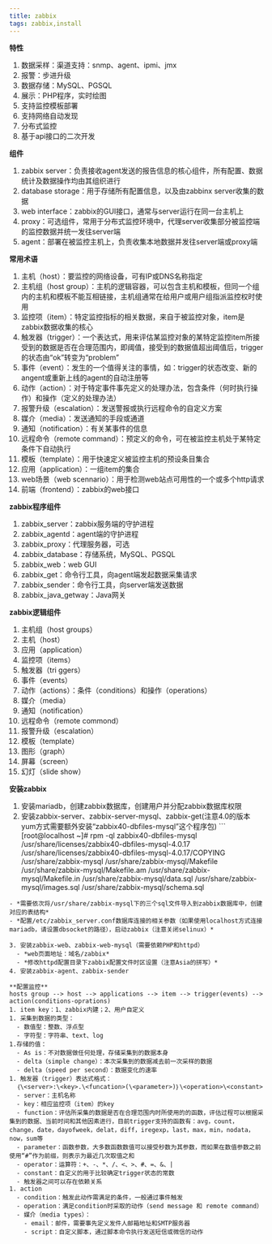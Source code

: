 ```yaml
---
title: zabbix
tags: zabbix,install
---
```

**特性**
  1. 数据采样：渠道支持：snmp、agent、ipmi、jmx
  1. 报警：步进升级
  1. 数据存储：MySQL、PGSQL
  1. 展示：PHP程序，实时绘图
  1. 支持监控模板部署
  1. 支持网络自动发现
  1. 分布式监控
  1. 基于api接口的二次开发

**组件**
  1. zabbix server：负责接收agent发送的报告信息的核心组件，所有配置、数据统计及数据操作均由其组织进行
  1. database storage：用于存储所有配置信息，以及由zabbinx server收集的数据
  1. web interface：zabbix的GUI接口，通常与server运行在同一台主机上
  1. proxy：可选组件，常用于分布式监控环境中，代理server收集部分被监控端的监控数据并统一发往server端
  1. agent：部署在被监控主机上，负责收集本地数据并发往server端或proxy端

<!--more-->

**常用术语**
  1. 主机（host）：要监控的网络设备，可有IP或DNS名称指定
  1. 主机组（host group）：主机的逻辑容器，可以包含主机和模板，但同一个组内的主机和模板不能互相链接，主机组通常在给用户或用户组指派监控权时使用
  1. 监控项（item）：特定监控指标的相关数据，来自于被监控对象，item是zabbix数据收集的核心
  1. 触发器（trigger）：一个表达式，用来评估某监控对象的某特定监控item所接受到的数据是否在合理范围内，即阈值，接受到的数据值超出阈值后，trigger的状态由“ok”转变为“problem”
  1. 事件（event）：发生的一个值得关注的事情，如：trigger的状态改变、新的angent或重新上线的agent的自动注册等
  1. 动作（action）：对于特定事件事先定义的处理办法，包含条件（何时执行操作）和操作（定义的处理办法）
  1. 报警升级（escalation）：发送警报或执行远程命令的自定义方案
  1. 媒介（media）：发送通知的手段或通道
  1. 通知（notification）：有关某事件的信息
  1. 远程命令（remote command）：预定义的命令，可在被监控主机处于某特定条件下自动执行
  1. 模板（template）：用于快速定义被监控主机的预设条目集合
  1. 应用（application）：一组item的集合
  1. web场景（web scennario）：用于检测web站点可用性的一个或多个http请求
  1. 前端（frontend）：zabbix的web接口

**zabbix程序组件**
  1. zabbix_server：zabbix服务端的守护进程
  1. zabbix_agentd：agent端的守护进程
  1. zabbix_proxy：代理服务器，可选
  1. zabbix_database：存储系统，MySQL、PGSQL
  1. zabbix_web：web GUI
  1. zabbix_get：命令行工具，向agent端发起数据采集请求
  1. zabbix_sender：命令行工具，向server端发送数据
  1. zabbix_java_getway：Java网关

**zabbix逻辑组件**
  1. 主机组（host groups）
  1. 主机（host）
  1. 应用（application）
  1. 监控项（items）
  1. 触发器（tri  ggers）
  1. 事件（events）
  1. 动作（actions）：条件（conditions）和操作（operations）
  1. 媒介（media）
  1. 通知（notification）
  1. 远程命令（remote commond）
  1. 报警升级（escalation）
  1. 模板（template）
  1. 图形（graph）
  1. 屏幕（screen）
  1. 幻灯（slide show）

**安装zabbix**
  1. 安装mariadb，创建zabbix数据库，创建用户并分配zabbix数据库权限
  1. 安装zabbix-server、zabbix-server-mysql、zabbix-get(注意4.0的版本yum方式需要额外安装“zabbix40-dbfiles-mysql”这个程序包)
    ```
    [root@localhost ~]# rpm -ql zabbix40-dbfiles-mysql
    /usr/share/licenses/zabbix40-dbfiles-mysql-4.0.17
    /usr/share/licenses/zabbix40-dbfiles-mysql-4.0.17/COPYING
    /usr/share/zabbix-mysql
    /usr/share/zabbix-mysql/Makefile
    /usr/share/zabbix-mysql/Makefile.am
    /usr/share/zabbix-mysql/Makefile.in
    /usr/share/zabbix-mysql/data.sql
    /usr/share/zabbix-mysql/images.sql
    /usr/share/zabbix-mysql/schema.sql
  ```
  - *需要依次将/usr/share/zabbix-mysql下的三个sql文件导入到zabbix数据库中，创建对应的表结构*
  - *配置/etc/zabbix_server.conf数据库连接的相关参数（如果使用localhost方式连接mariadb，请设置dbsocket的路径），启动zabbix（注意关闭selinux）*

  3. 安装zabbix-web、zabbix-web-mysql（需要依赖PHP和httpd）
    - *web页面地址：域名/zabbix*
    - *修改httpd配置目录下zabbix配置文件时区设置（注意Asia的拼写）*
  4. 安装zabbix-agent、zabbix-sender

**配置监控**
  hosts group --> host --> applications --> item --> trigger(events) --> action(conditions-oprations)
  1. item key：1、zabbix内建；2、用户自定义
  1. 采集到数据的类型：
    - 数值型：整数、浮点型
    - 字符型：字符串、text、log
  1.存储的值：
    - As is：不对数据做任何处理，存储采集到的数据本身
    - delta（simple change）：本次采集到的数据减去前一次采样的数据
    - delta（speed per second）：数据变化的速率
  1. 触发器（trigger）表达式格式：
    ｛\<server>:\<key>.\<funcation>(\<parameter>)｝\<operation>\<constant>
    - server：主机名称
    - key：相应监控项（item）的key
    - function：评估所采集的数据是否在合理范围内时所使用的的函数，评估过程可以根据采集到的数据、当前时间和其他因素进行，目前trigger支持的函数有：avg，count，change，date，dayofweek，delat，diff，iregexp，last，max，min，nodata，now，sum等
    - parameter：函数参数，大多数函数数值可以接受秒数为其参数，而如果在数值参数之前使用“#”作为前缀，则表示为最近几次取值之和
    - operator：运算符：+、-、*、/、<、>、#、=、&、|
    - constant：自定义的用于比较确定trigger状态的常数
    - 触发器之间可以存在依赖关系
  1. action
    - condition：触发此动作需满足的条件，一般通过事件触发
    - operation：满足condition时采取的动作（send message 和 remote command）
    - 媒介（media types）：
      - email：邮件，需要事先定义发件人邮箱地址和SMTP服务器
      - script：自定义脚本，通过脚本命令执行发送短信或微信的动作

